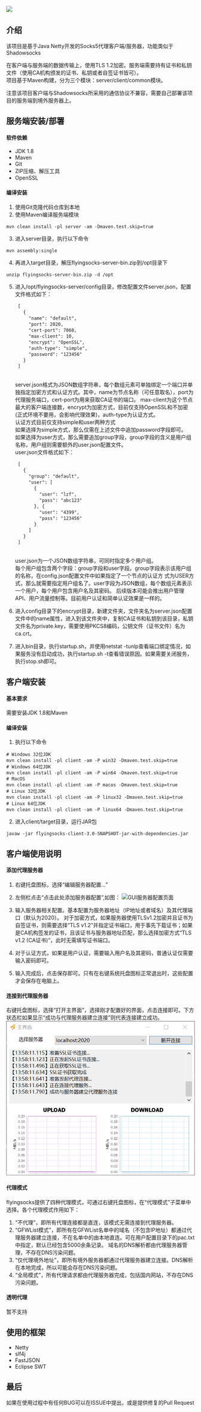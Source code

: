 ![](flyingsocks.png)

## 介绍

该项目是基于Java Netty开发的Socks5代理客户端/服务器，功能类似于Shadowsocks<br/>

在客户端与服务端的数据传输上，使用TLS 1.2加密。服务端需要持有证书和私钥文件（使用CA机构颁发的证书、私钥或者自签证书皆可）。<br>
项目基于Maven构建，分为三个模块：server/client/common模块。<br>

注意该项目客户端与Shadowsocks所采用的通信协议不兼容，需要自己部署该项目的服务端到境外服务器上。


## 服务端安装/部署

#### 软件依赖
- JDK 1.8
- Maven
- Git
- ZIP压缩、解压工具
- OpenSSL


#### 编译安装
1. 使用Git克隆代码仓库到本地 <br>
2. 使用Maven编译服务端模块 <br>
```
mvn clean install -pl server -am -Dmaven.test.skip=true
```
3. 进入server目录，执行以下命令 <br>
```
mvn assembly:single
```
4. 再进入target目录，解压flyingsocks-server-bin.zip到/opt目录下
```
unzip flyingsocks-server-bin.zip -d /opt
```
5. 进入/opt/flyingsocks-server/config目录，修改配置文件server.json，配置文件格式如下：

        [
          {
            "name": "default",
            "port": 2020,
            "cert-port": 7060,
            "max-client": 10,
            "encrypt": "OpenSSL",
            "auth-type": "simple",
            "password": "123456"
          }
        ]

    <br>
        server.json格式为JSON数组字符串，每个数组元素可单独绑定一个端口并单独指定加密方式和认证方式。其中，name为节点名称（可任意取名），port为代理服务端口，cert-port为用来获取CA证书的端口。
        max-client为这个节点最大的客户端连接数，encrypt为加密方式，目前仅支持OpenSSL和不加密(正式环境不要用，会影响代理效果)，auth-type为认证方式。<br>
        认证方式目前仅支持simple和user两种方式<br>
        如果选择为simple方式，那么仅需在上述文件中追加password字段即可。<br>
        如果选择为user方式，那么需要追加group字段，group字段的含义是用户组名称，用户组则需要额外的user.json配置文件。<br>
        user.json文件格式如下：<br>

        [
          {
            "group": "default",
            "user": [
              {
                "user": "lzf",
                "pass": "abc123"
              }, {
                "user": "4399",
                "pass": "123456"
              }
            ]
          }
        ]	

    <br>
        user.json为一个JSON数组字符串，可同时指定多个用户组。<br>
        每个用户组包含两个字段：group字段和user字段。group字段表示该用户组的名称，在config.json配置文件中如果指定了一个节点的认证方
        式为USER方式，那么就需要指定用户组名了。user字段为JSON数组，每个数组元素表示一个用户，每个用户包含用户名及其密码。
        后续版本可能会推出用户管理API、用户流量控制等。目前用户认证和简单认证效果是一样的。
6. 进入config目录下的encrypt目录，新建文件夹，文件夹名为server.json配置文件中的name属性，进入到该文件夹中，复制CA证书和私钥到该目录，私钥文件名为private.key，需要使用PKCS8编码，公钥文件（证书文件）名为ca.crt。
7. 进入bin目录，执行startup.sh，并使用netstat -tunlp查看端口绑定情况，如果服务没有启动成功，执行startup.sh -t查看错误原因。如果需要关闭服务，执行stop.sh即可。

## 客户端安装

#### 基本要求

需要安装JDK 1.8和Maven

#### 编译安装
1. 执行以下命令
```
# Windows 32位JDK
mvn clean install -pl client -am -P win32 -Dmaven.test.skip=true
# Windows 64位JDK
mvn clean install -pl client -am -P win64 -Dmaven.test.skip=true
# MacOS
mvn clean install -pl client -am -P macos -Dmaven.test.skip=true
# Linux 32位JDK
mvn clean install -pl client -am -P linux32 -Dmaven.test.skip=true
# Linux 64位JDK
mvn clean install -pl client -am -P linux64 -Dmaven.test.skip=true
```
2. 进入client/target目录，运行JAR包
```
javaw -jar flyingsocks-client-3.0-SNAPSHOT-jar-with-dependencies.jar
```


## 客户端使用说明

#### 添加代理服务器

1. 右键托盘图标，选择“编辑服务器配置...”
2. 左侧栏点击“点击此处添加服务器配置”,如图：
   ![GUI服务器配置页面](gui-server-setting.png)

3. 输入服务器相关配置。基本配置为服务器地址（IP地址或者域名）及其代理端口（默认为2020）。
   对于加密方式，如果服务器使用TLSv1.2加密并且证书为自签证书，则需要选择“TLS v1.2”并指定证书端口，用于事先下载证书；如果是CA机构签发的证书，且该证书与服务器地址匹配，那么选择加密方式“TLS v1.2 (CA证书)”，此时无需填写证书端口。
4. 对于认证方式，如果是用户认证，需要输入用户名及其密码，普通认证仅需要输入密码即可。
5. 输入完成后，点击保存即可。只有在右键系统托盘图标正常退出时，这些配置才会保存在电脑上。

#### 连接到代理服务器

右键托盘图标，选择“打开主界面”，选择刚才配置好的界面，点击连接即可。下方状态栏如果显示“成功与代理服务器建立连接”则代表连接建立成功。
![GUI服务器连接界面](gui-main.png)

#### 代理模式

flyingsocks提供了四种代理模式，可通过右键托盘图标，在“代理模式”子菜单中选择。各个代理模式作用如下：

1. “不代理”，即所有代理连接都是直连，该模式无需连接到代理服务器。
2. “GFWList模式”，即所有在GFWList名单中的域名（不包含IP地址）都通过代理服务器建立连接，不在名单中的由本地直连。可在用户配置目录下的pac.txt中指定，默认已经包含5000余条记录。
   域名的DNS解析都由代理服务器管理，不存在DNS污染问题。
3. “仅代理境外地址”，即所有境外服务器都通过代理服务器建立连接。DNS解析在本地完成，所以可能会存在DNS污染问题。
4. “全局模式”，所有代理请求都由代理服务器完成，包括国内网站，不存在DNS污染问题。

#### 透明代理

暂不支持

## 使用的框架

- Netty
- slf4j
- FastJSON
- Eclipse SWT

## 最后

如果在使用过程中有任何BUG可以在ISSUE中提出，或是提供修复的Pull Request

